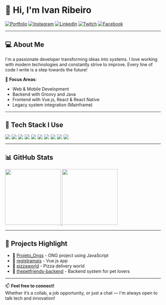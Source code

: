 
# 👋 Hi, I'm Ivan Ribeiro

[![Portfolio](https://img.shields.io/website?label=ivanribeiro.dev.br&style=for-the-badge&url=http://ivanribeiro.dev.br/)](http://ivanribeiro.dev.br/)
[![Instagram](https://img.shields.io/badge/-Instagram-E4405F?style=for-the-badge&logo=instagram&logoColor=white)](https://www.instagram.com/ivanribeirodf/)
[![LinkedIn](https://img.shields.io/badge/-LinkedIn-0077B5?style=for-the-badge&logo=linkedin&logoColor=white)](https://www.linkedin.com/in/ivanribeirodf/)
[![Twitch](https://img.shields.io/badge/-Twitch-9146FF?style=for-the-badge&logo=twitch&logoColor=white)](https://www.twitch.tv/ivanribeirodf)
[![Facebook](https://img.shields.io/badge/-Facebook-1877F2?style=for-the-badge&logo=facebook&logoColor=white)](https://www.facebook.com/ivan.ribeiro.18)

---

## 💻 About Me

I'm a passionate developer transforming ideas into systems. I love working with modern technologies and constantly strive to improve. Every line of code I write is a step towards the future!

🎯 **Focus Areas**:
- Web & Mobile Development
- Backend with Groovy and Java
- Frontend with Vue.js, React & React Native
- Legacy system integration (Mainframe)

---

## 🧰 Tech Stack I Use

<div style="display: flex; flex-wrap: wrap; gap: 5px;">
  <img src="https://img.shields.io/badge/Rexx%20Mainframe-z%2FOS?style=for-the-badge&color=red" />
  <img src="https://img.shields.io/badge/HTML5-E34F26?style=for-the-badge&logo=html5&logoColor=white" />
  <img src="https://img.shields.io/badge/CSS3-1572B6?style=for-the-badge&logo=css3&logoColor=white" />
  <img src="https://img.shields.io/badge/JavaScript-323330?style=for-the-badge&logo=javascript&logoColor=F7DF1E" />
  <img src="https://img.shields.io/badge/TypeScript-007ACC?style=for-the-badge&logo=typescript&logoColor=white" />
  <img src="https://img.shields.io/badge/Node.js-43853D?style=for-the-badge&logo=node.js&logoColor=white" />
  <img src="https://img.shields.io/badge/React-20232A?style=for-the-badge&logo=react&logoColor=61DAFB" />
  <img src="https://img.shields.io/badge/React_Native-20232A?style=for-the-badge&logo=react&logoColor=61DAFB" />
  <img src="https://img.shields.io/badge/Vue.js-35495E?style=for-the-badge&logo=vue.js&logoColor=4FC08D" />
  <img src="https://img.shields.io/badge/PostgreSQL-316192?style=for-the-badge&logo=postgresql&logoColor=white" />
</div>

---

## 📊 GitHub Stats

<a href="https://github.com/ivanribeirodf">
  <img height=180 src="https://github-readme-stats.vercel.app/api?username=ivanribeirodf&theme=dracula&show_icons=true&count_private=true" />
</a>
<a href="https://github.com/ivanribeirodf">
  <img height=180 src="https://github-readme-stats.vercel.app/api/top-langs/?username=ivanribeirodf&layout=compact&theme=dracula" />
</a>

---

## 🚀 Projects Highlight

- 🔗 [Projeto_Ongs](https://github.com/ivanribeirodf/Projeto_Ongs) - ONG project using JavaScript
- 🔗 [registramais](https://github.com/ivanribeirodf/registramais) - Vue.js app
- 🔗 [pizzaworld](https://github.com/ivanribeirodf/pizzaworld) - Pizza delivery world
- 🔗 [thepetfriends-backend](https://github.com/ivanribeirodf/thepetfriends-backend) - Backend system for pet lovers

---

📫 **Feel free to connect!**  
Whether it’s a collab, a job opportunity, or just a chat — I'm always open to talk tech and innovation!
